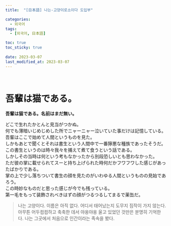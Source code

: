 ```yaml
---
title:  "[日本語] 나는-고양이로소이다 도입부"

categories:
  - 외국어
tags:
  - [외국어, 日本語]

toc: true
toc_sticky: true
 
date: 2023-03-07
last_modified_at: 2023-03-07
---
```


<br/>

# 吾輩は猫である。

<b>吾輩は猫である。名前はまだ無い。</b>  

どこで生れたかとんと見当がつかぬ。  
何でも薄暗いじめじめした所でニャーニャー泣いていた事だけは記憶している。  
吾輩はここで始めて人間というものを見た。  
しかもあとで聞くとそれは書生という人間中で一番獰悪な種族であったそうだ。  
この書生というのは時々我々を捕えて煮て食うという話である。  
しかしその当時は何という考もなかったから別段恐しいとも思わなかった。  
ただ彼の掌に載せられてスーと持ち上げられた時何だかフワフワした感じがあったばかりである。  
掌の上で少し落ちついて書生の顔を見たのがいわゆる人間というものの見始であろう。  
この時妙なものだと思った感じが今でも残っている。  
第一毛をもって装飾されべきはずの顔がつるつるしてまるで薬缶だ。  


> 나는 고양이다. 이름은 아직 없다.
어디서 태어났는지 도무지 짐작이 가지 않는다. 아무튼 어두컴컴하고 축축한 데서 야옹야옹 울고 있었던 것만은 분명히 기억한다. 나는 그곳에서 처음으로 인간이라는 족속을 봤다.